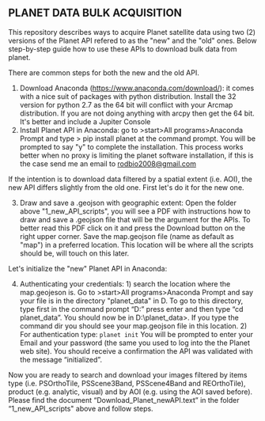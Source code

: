 ## PLANET DATA BULK ACQUISITION

This repository describes ways to acquire Planet satellite data using two (2) versions of the Planet API refered to as the "new" and the "old" ones. Below step-by-step guide how to use these APIs to download bulk data from planet.

There are common steps for both the new and the old API.

1.	Download Anaconda (https://www.anaconda.com/download/): it comes with a nice suit of packages with python distribution. Install the 32 version for python 2.7 as the 64 bit will conflict with your Arcmap distribution. If you are not doing anything with arcpy then get the 64 bit. It's better and include a Jupiter Console
2.	Install Planet API in Anaconda: go to >start>All programs>Anaconda Prompt and type > pip install planet at the command prompt. You will be prompted to say "y" to complete the installation. This process works better when no proxy is limiting the planet software installation, if this is the case send me an email to rodbio2008@gmail.com

If the intention is to download data filtered by a spatial extent (i.e. AOI), the new API differs slightly from the old one. First let's do it for the new one.

3.	Draw and save a .geojson with geographic extent: Open the folder above "1_new_API_scripts", you will see a PDF with instructions how to draw and save a .geojson file that will be the argument for the APIs. To better read this PDF click on it and press the Download button on the right upper corner. Save the map.geojson file (name as default as "map") in a preferred location. This location will be where all the scripts should be, will touch on this later.

Let's initialize the "new" Planet API in Anaconda:

4.	Authenticating your credentials: 1) search the location where the map.geojeson is. Go to >start>All programs>Anaconda Prompt and say your file is in the directory "planet_data" in D. To go to this directory, type first in the command prompt “D:” press enter and then type “cd planet_data”. You should now be in D:\planet_data>. If you type the command dir you should see your map.geojson file in this location. 
    2) For authentication type:
      `planet init`
      You will be prompted to enter your Email and your password (the same you used to log into the the Planet web site). You should receive a confirmation the API was validated with the message “initialized”.

Now you are ready to search and download your images filtered by items type (i.e. PSOrthoTile, PSScene3Band, PSScene4Band and REOrthoTile), product (e.g. analytic, visual) and by AOI (e.g. using the AOI saved before). Please find the document “Download_Planet_newAPI.text” in the folder “1_new_API_scripts" above and follow steps. 
